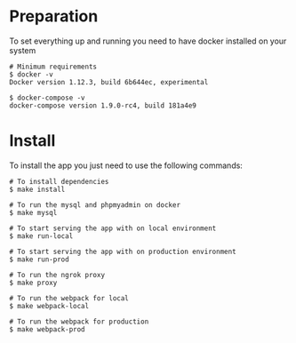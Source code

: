 # Preparation
To set everything up and running you need to have docker installed on your system
```
# Minimum requirements
$ docker -v
Docker version 1.12.3, build 6b644ec, experimental

$ docker-compose -v
docker-compose version 1.9.0-rc4, build 181a4e9
```

# Install
To install the app you just need to use the following commands:
```
# To install dependencies
$ make install

# To run the mysql and phpmyadmin on docker
$ make mysql

# To start serving the app with on local environment 
$ make run-local

# To start serving the app with on production environment 
$ make run-prod

# To run the ngrok proxy
$ make proxy

# To run the webpack for local
$ make webpack-local

# To run the webpack for production
$ make webpack-prod
```